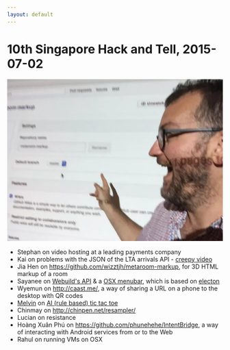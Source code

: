 ```yaml
---
layout: default
---
```

10th Singapore Hack and Tell, 2015-07-02
========================================

<img src="meta-room-make-public.jpg" alt="meta-room made public">

* Stephan on video hosting at a leading payments company
* Kai on problems with the JSON of the LTA arrivals API - [creepy video](https://youtu.be/CaSTJM5UEj8)
* Jia Hen on <https://github.com/wizztjh/metaroom-markup>, for 3D HTML markup of a room
* Sayanee on [Webuild's API](https://github.com/webuildsg/webuild#api-version-1) & a [OSX menubar](https://github.com/webuildsg/osx), which is based on [electon](http://electron.atom.io/)
* Wyemun on <http://caast.me/>, a way of sharing a URL on a phone to the desktop with QR codes
* [Melvin](http://melvinzhang.net/) on [AI (rule based) tic tac toe](https://github.com/melvinzhang/rule-based-ttt)
* Chinmay on <http://chinpen.net/resampler/>
* Lucian on resistance
* Hoàng Xuân Phú on <https://github.com/phunehehe/IntentBridge>, a way of interacting with Android services from or to the Web
* Rahul on running VMs on OSX
